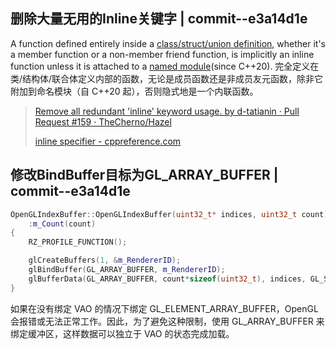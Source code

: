 ## 删除大量无用的Inline关键字 | commit--e3a14d1e

A function defined entirely inside a [class/struct/union definition](https://en.cppreference.com/w/cpp/language/classes), whether it's a member function or a non-member friend function, is implicitly an inline function unless it is attached to a [named module](https://en.cppreference.com/w/cpp/language/modules#Module_declarations)(since C++20).
完全定义在类/结构体/联合体定义内部的函数，无论是成员函数还是非成员友元函数，除非它附加到命名模块（自 C++20 起），否则隐式地是一个内联函数。

> [Remove all redundant 'inline' keyword usage. by d-tatianin · Pull Request #159 · TheCherno/Hazel](https://github.com/TheCherno/Hazel/pull/159)
>
> [inline specifier - cppreference.com](https://en.cppreference.com/w/cpp/language/inline)

## 修改BindBuffer目标为GL_ARRAY_BUFFER | commit--e3a14d1e

```cpp
OpenGLIndexBuffer::OpenGLIndexBuffer(uint32_t* indices, uint32_t count)
	:m_Count(count)
{
	RZ_PROFILE_FUNCTION();

	glCreateBuffers(1, &m_RendererID);
	glBindBuffer(GL_ARRAY_BUFFER, m_RendererID);
	glBufferData(GL_ARRAY_BUFFER, count*sizeof(uint32_t), indices, GL_STATIC_DRAW);
}
```

如果在没有绑定 VAO 的情况下绑定 GL_ELEMENT_ARRAY_BUFFER，OpenGL 会报错或无法正常工作。因此，为了避免这种限制，使用 GL_ARRAY_BUFFER 来绑定缓冲区，这样数据可以独立于 VAO 的状态完成加载。